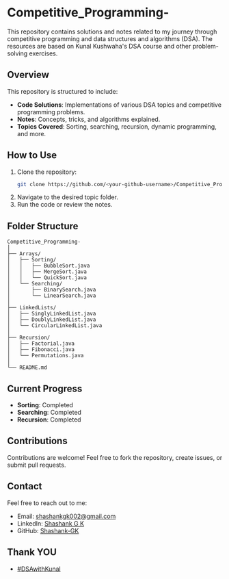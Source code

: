 
# Competitive_Programming-

This repository contains solutions and notes related to my journey through competitive programming and data structures and algorithms (DSA). The resources are based on Kunal Kushwaha's DSA course and other problem-solving exercises.

## Overview
This repository is structured to include:
- **Code Solutions**: Implementations of various DSA topics and competitive programming problems.
- **Notes**: Concepts, tricks, and algorithms explained.
- **Topics Covered**: Sorting, searching, recursion, dynamic programming, and more.

## How to Use
1. Clone the repository:
   ```bash
   git clone https://github.com/<your-github-username>/Competitive_Programming-.git
   ```
2. Navigate to the desired topic folder.
3. Run the code or review the notes.

## Folder Structure
```
Competitive_Programming-
│
├── Arrays/
│   ├── Sorting/
│   │   ├── BubbleSort.java
│   │   ├── MergeSort.java
│   │   └── QuickSort.java
│   └── Searching/
│       ├── BinarySearch.java
│       └── LinearSearch.java
│
├── LinkedLists/
│   ├── SinglyLinkedList.java
│   ├── DoublyLinkedList.java
│   └── CircularLinkedList.java
│
├── Recursion/
│   ├── Factorial.java
│   ├── Fibonacci.java
│   └── Permutations.java
│
└── README.md
```

## Current Progress
- **Sorting**: Completed
- **Searching**: Completed
- **Recursion**: Completed

## Contributions
Contributions are welcome! Feel free to fork the repository, create issues, or submit pull requests.

## Contact
Feel free to reach out to me:
- Email: [shashankgk002@gmail.com](mailto:shashankgk002@gmail.com)
- LinkedIn: [Shashank G K](https://www.linkedin.com/in/shashank-gk11/)
- GitHub: [Shashank-GK](https://github.com/Shashank-GK)

## Thank YOU
- [#DSAwithKunal](#DSAwithKunal)
